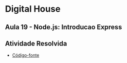 # Digital House 
## Aula 19 - Node.js: Introducao Express

## Atividade Resolvida

- [Código-fonte](./)